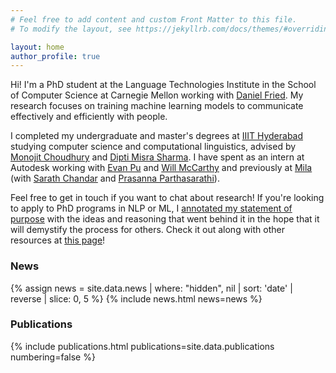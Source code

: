 ```yaml
---
# Feel free to add content and custom Front Matter to this file.
# To modify the layout, see https://jekyllrb.com/docs/themes/#overriding-theme-defaults

layout: home
author_profile: true
---
```


Hi! I'm a PhD student at the Language Technologies Institute in the School of Computer Science at Carnegie Mellon working with [Daniel Fried](https://dpfried.github.io/). My research focuses on training machine learning models to communicate effectively and efficiently with people.

I completed my undergraduate and master's degrees at [IIIT Hyderabad](https://www.iiit.ac.in/) studying computer science and computational linguistics, advised by [Monojit Choudhury](https://www.microsoft.com/en-us/research/people/monojitc/) and [Dipti Misra Sharma](https://www.iiit.ac.in/people/faculty/dipti/). I have spent as an intern at Autodesk working with [Evan Pu](https://evanthebouncy.github.io/) and [Will McCarthy](https://wpmccarthy.com/) and previously at [Mila](https://mila.quebec/en/) (with [Sarath Chandar](http://sarathchandar.in/) and [Prasanna Parthasarathi](https://www.cs.mcgill.ca/~pparth2/)).

Feel free to get in touch if you want to chat about research! If you're looking to apply to PhD programs in NLP or ML, I <a href="/annotated-sop">annotated my statement of purpose</a> with the ideas and reasoning that went behind it in the hope that it will demystify the process for others. Check it out along with other resources at <a href="/phd-applications">this page</a>!

<h3>News</h3>
{% assign news = site.data.news | where: "hidden", nil | sort: 'date' | reverse | slice: 0, 5 %}
{% include news.html news=news %}

<h3>Publications</h3>
{% include publications.html
    publications=site.data.publications
    numbering=false
%}
